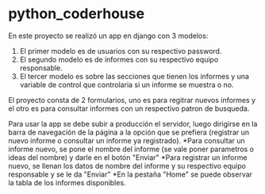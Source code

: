 # python_coderhouse

En este proyecto se realizó un app en django con 3 modelos:
  1. El primer modelo es de usuarios con su respectivo password.
  2. El segundo modelo es de informes con su respectivo equipo responsable.
  3. El tercer modelo es sobre las secciones que tienen los informes y una variable de control que controlaria si un informe se muestra o no.

El proyecto consta de 2 formularios, uno es para regitrar nuevos informes y el otro es para consultar informes con un respectivo patron de busqueda.

Para usar la app se debe subir a producción el servidor, luego dirigirse en la barra de navegación de la página a la opción que se prefiera (registrar un nuevo informe o consultar un informe ya registrado).
*Para consultar un informe nuevo, se pone el nombre del informe (se vale poner parametros o ideas del nombre) y darle en el botón "Enviar"
*Para registrar un informe nuevo, se llenan los datos de nombre del informe y su respectivo equipo responsable y se le da "Enviar"
*En la pestaña "Home" se puede observar la tabla de los informes disponibles.
